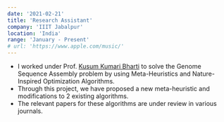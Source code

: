 ```yaml
---
date: '2021-02-21'
title: 'Research Assistant'
company: 'IIIT Jabalpur'
location: 'India'
range: 'January - Present'
# url: 'https://www.apple.com/music/'
---
```


- I worked under Prof. [Kusum Kumari Bharti](http://faculty.iiitdmj.ac.in/faculty/kusum) to solve the Genome Sequence Assembly problem by using Meta-Heuristics and Nature-Inspired Optimization Algorithms.
- Through this project, we have proposed a new meta-heuristic and modifications to 2 existing algorithms.
- The relevant papers for these algorithms are under review in various journals.
